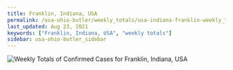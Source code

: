 ```yaml
---
title: Franklin, Indiana, USA
permalink: /usa-ohio-butler/weekly_totals/usa-indiana-franklin-weekly_totals.html
last_updated: Aug 23, 2021
keywords: ["Franklin, Indiana, USA", "weekly totals"]
sidebar: usa-ohio-butler_sidebar
---
```


![Weekly Totals of Confirmed Cases for Franklin, Indiana, USA](/covid_tracker/images/graphs/usa-indiana-franklin-weekly_totals_graph.png)
